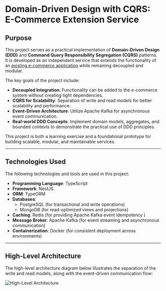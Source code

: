 # Domain-Driven Design with CQRS: E-Commerce Extension Service

## Purpose

This project serves as a practical implementation of **Domain-Driven Design (DDD)** and **Command Query Responsibility Segregation (CQRS)** patterns. It is developed as an independent service that extends the functionality of an [existing e-commerce application](https://github.com/jenkem1337/e-commarce) while remaining decoupled and modular. 

The key goals of the project include:

- **Decoupled Integration**: Functionality can be added to the e-commerce system without creating tight dependencies.
- **CQRS for Scalability**: Separation of write and read models for better scalability and performance.
- **Event-Driven Architecture**: Utilize Apache Kafka for asynchronous event communication.
- **Real-world DDD Concepts**: Implement domain models, aggregates, and bounded contexts to demonstrate the practical use of DDD principles.

This project is both a learning exercise and a foundational prototype for building scalable, modular, and maintainable services.

---

## Technologies Used

The following technologies and tools are used in this project:

- **Programming Language**: TypeScript
- **Framework**: NestJS
- **ORM**: TypeORM
- **Databases**:
  - PostgreSQL (for transactional and write operations)
  - MongoDB (for read-optimized views and projections)
- **Caching**: Redis (for providing Apache Kafka event idempotency )
- **Message Broker**: Apache Kafka (for event streaming and asynchronous communication)
- **Containerization**: Docker (for consistent deployment across environments)

---

## High-Level Architecture

The high-level architecture diagram below illustrates the separation of the write and read models, along with the event-driven communication flow:

![High-Level Architecture](checkout-service.png)
